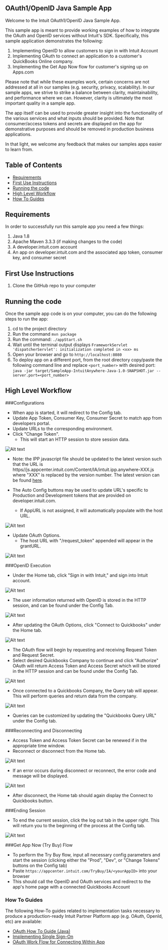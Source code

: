 
OAuth1/OpenID Java Sample App
--------------------

Welcome to the Intuit OAuth1/OpenID Java Sample App. 

This sample app is meant to provide working examples of how to integrate the OAuth and OpenID services without Intuit's SDK.  Specifically, this sample application demonstrates the following:

1. Implementing OpenID to allow customers to sign in with Intuit Account
2. Implementing OAuth to connect an application to a customer's QuickBooks Online company.
3. Implementing the Get App Now flow for customer's signing up on Apps.com

Please note that while these examples work, certain concerns are not addressed at all in our samples (e.g. security, privacy, scalability). In our sample apps, we strive to strike a balance between clarity, maintainability, and performance where we can. However, clarity is ultimately the most important quality in a sample app.

The app itself can be used to provide greater insight into the functionality of the various services and what inputs should be provided.  Note that consumer/access tokens and secrets are displayed on the app for demonstrative purposes and should be removed in production business applications.

In that light, we welcome any feedback that makes our samples apps easier to learn from.

## Table of Contents

* [Requirements](#requirements)
* [First Use Instructions](#first-use-instructions)
* [Running the code](#running-the-code)
* [High Level Workflow](#high-level-workflow)
* [How To Guides](#how-to-guides)


## Requirements

In order to successfully run this sample app you need a few things:

1. Java 1.8
2. Apache Maven 3.3.3 (if making changes to the code)
3. A developer.intuit.com account
4. An app on developer.intuit.com and the associated app token, consumer key, and consumer secret

## First Use Instructions

1. Clone the GitHub repo to your computer

## Running the code

Once the sample app code is on your computer, you can do the following steps to run the app:

 1. cd to the project directory
 2. Run the command `mvn package`
 3. Run the command: `./appStart.sh`
 4. Wait until the terminal output displays `FrameworkServlet 'dispatcherServlet': initialization completed in <xx> ms`
 5. Open your browser and go to `http://localhost:8080`
 6. To deploy app on a different port, from the root directory copy/paste the following command line and replace `<port_number>` with desired port: `java -jar target/SampleApp-IntuitAnywhere-Java-1.0-SNAPSHOT.jar --server.port=<port_number>`

## High Level Workflow

###Configurations
* When app is started, it will redirect to the Config tab.
* Update App Token, Consumer Key, Consumer Secret to match app from developers portal.
* Update URLs to the corresponding environment.  
* Click "Change Token".
	* This will start an HTTP session to store session data.

![Alt text](images/Config.png "Configurations")
* Note: the IPP javascript file should be updated to the latest version such that the URL is
https//js.appcenter.intuit.com/Content/IA/intuit.ipp.anywhere-XXX.js where "XXX" is replaced by the version number.  The latest version can be found <a href="https://developer.intuit.com/docs/0100_quickbooks_online/0100_essentials/z0080_release_notes/intuit_developer_release_notes/intuit_developer_release_notes">here</a>.


* The Auto Config buttons may be used to update URL's specific to Production and Development tokens that are provided on developer.intuit.com.
    * If AppURL is not assigned, it will automatically populate with the host URL.

![Alt text](images/autoconfig.png "Automatic Config")

* Update OAuth Options.
	* The host URL with "/request_token" appended will appear in the grantURL.

![Alt text](images/oauth_options.png "Oauth Options")

###OpenID Execution

* Under the Home tab, click "Sign in with Intuit," and sign into Intuit account.

![Alt text](images/welcome.png "Welcome")

* The user information returned with OpenID is stored in the HTTP session, and can be found under the Config Tab.

![Alt text](images/openIdValues.png "OpenID Values")

* After updating the OAuth Options, click "Connect to Quickbooks" under the Home tab.

![Alt text](images/connectqbhome.png "ConnectQB Home")

* The OAuth flow will begin by requesting and receiving Request Token and Request Secret. 
* Select desired Quickbooks Company to continue and click "Authorize"
OAuth will return Access Token and Access Secret which will be stored in the HTTP session and can be found under the Config Tab.

![Alt text](images/oauthvalues.png "OAuth Values")

* Once connected to a Quickbooks Company, the Query tab will appear. This will perform queries and return data from the company.

![Alt text](images/query.png "Query")

* Queries can be customized by updating the "Quickbooks Query URL" under the Config tab.

###Reconnecting and Disconnecting

* Access Token and Access Token Secret can be renewed if in the appropriate time window.
* Reconnect or disconnect from the Home tab.

![Alt text](images/reconnect.png "Reconnect and Disconnect")

* If an error occurs during disconnect or reconnect, the error code and message will be displayed.

![Alt text](images/error.png "Error Image")

* After disconnect, the Home tab should again display the Connect to Quickbooks button.

###Ending Session

* To end the current session, click the log out tab in the upper right. This will return you to the beginning of the process at the Config tab.

![Alt text](images/logout.png "LogOut")

###Get App Now (Try Buy) Flow

* To perform the Try Buy flow, input all necessary config parameters and start the session (clicking either the "Prod", "Dev", or "Change Tokens" buttons on the Config tab)
* Paste `https://appcenter.intuit.com/TryBuy/IA/<yourAppID>` into your browser
* This should call the OpenID and OAuth services and redirect to the app's home page with a connected Quickbooks Account

### How To Guides

The following How-To guides related to implementation tasks necessary to produce a production-ready Intuit Partner Platform app (e.g. OAuth, OpenId, etc) are available:

* <a href="https://github.com/IntuitDeveloper/SampleApp-TimeTracking_Invoicing-Java/wiki/OAuth-How-To-Guide-(Java)" target="_blank">OAuth How To Guide (Java)
* <a href="https://developer.intuit.com/docs/0100_quickbooks_online/0100_essentials/0085_develop_quickbooks_apps/0004_authentication_and_authorization/0011_from_the_intuit_app_center" target="_blank">Implementing Single Sign-On
* <a href="https://developer.intuit.com/docs/0100_quickbooks_online/0100_essentials/0085_develop_quickbooks_apps/0004_authentication_and_authorization/connect_from_within_your_app" target="_blank">OAuth Work Flow for Connecting Within App